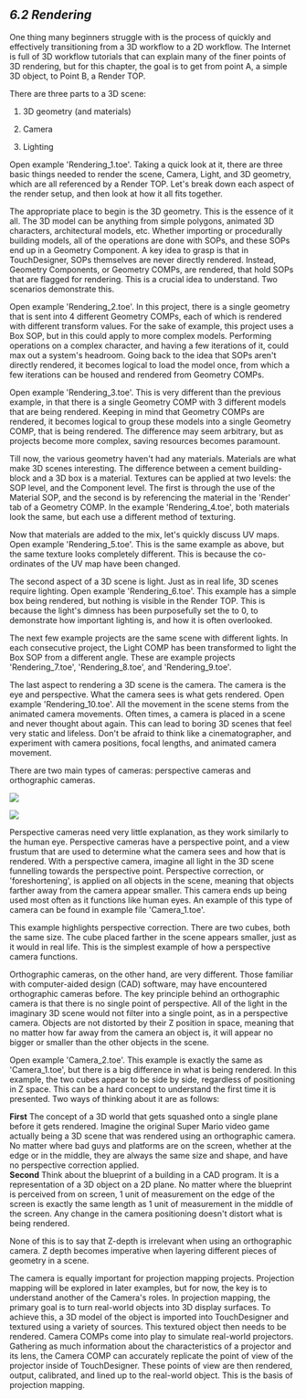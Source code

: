 ## *6.2 Rendering*

One thing many beginners struggle with is the process of quickly and effectively transitioning from a 3D workflow to a 2D workflow. The Internet is full of 3D workflow tutorials that can explain many of the finer points of 3D rendering, but for this chapter, the goal is to get from point A, a simple 3D object, to Point B, a Render TOP.

There are three parts to a 3D scene:

1. 3D geometry (and materials)

1. Camera

1. Lighting


Open example 'Rendering\_1.toe'. Taking a quick look at it, there are three basic things needed to render the scene, Camera, Light, and 3D geometry, which are all referenced by a Render TOP. Let's break down each aspect of the render setup, and then look at how it all fits together.

The appropriate place to begin is the 3D geometry. This is the essence of it all. The 3D model can be anything from simple polygons, animated 3D characters, architectural models, etc. Whether importing or procedurally building models, all of the operations are done with SOPs, and these SOPs end up in a Geometry Component. A key idea to grasp is that in TouchDesigner, SOPs themselves are never directly rendered. Instead, Geometry Components, or Geometry COMPs, are rendered, that hold SOPs that are flagged for rendering. This is a crucial idea to understand. Two scenarios demonstrate this.

Open example 'Rendering\_2.toe'. In this project, there is a single geometry that is sent into 4 different Geometry COMPs, each of which is rendered with different transform values. For the sake of example, this project uses a Box SOP, but in this could apply to more complex models. Performing operations on a complex character, and having a few iterations of it, could max out a system's headroom. Going back to the idea that SOPs aren't directly rendered, it becomes logical to load the model once, from which a few iterations can be housed and rendered from Geometry COMPs.

Open example 'Rendering\_3.toe'. This is very different than the previous example, in that there is a single Geometry COMP with 3 different models that are being rendered. Keeping in mind that Geometry COMPs are rendered, it becomes logical to group these models into a single Geometry COMP, that is being rendered. The difference may seem arbitrary, but as projects become more complex, saving resources becomes paramount.

Till now, the various geometry haven't had any materials. Materials are what make 3D scenes interesting. The difference between a cement building-block and a 3D box is a material. Textures can be applied at two levels: the SOP level, and the Component level. The first is through the use of the Material SOP, and the second is by referencing the material in the 'Render' tab of a Geometry COMP. In the example 'Rendering\_4.toe', both materials look the same, but each use a different method of texturing.

Now that materials are added to the mix, let's quickly discuss UV maps. Open example 'Rendering\_5.toe'. This is the same example as above, but the same texture looks completely different. This is because the co-ordinates of the UV map have been changed.

The second aspect of a 3D scene is light. Just as in real life, 3D scenes require lighting. Open example 'Rendering\_6.toe'. This example has a simple box being rendered, but nothing is visible in the Render TOP. This is because the light's dimness has been purposefully set the to 0, to demonstrate how important lighting is, and how it is often overlooked.

The next few example projects are the same scene with different lights. In each consecutive project, the Light COMP has been transformed to light the Box SOP from a different angle. These are example projects 'Rendering\_7.toe', 'Rendering\_8.toe', and 'Rendering\_9.toe'.

The last aspect to rendering a 3D scene is the camera. The camera is the eye and perspective. What the camera sees is what gets rendered. Open example 'Rendering\_10.toe'. All the movement in the scene stems from the animated camera movements. Often times, a camera is placed in a scene and never thought about again. This can lead to boring 3D scenes that feel very static and lifeless. Don't be afraid to think like a cinematographer, and experiment with camera positions, focal lengths, and animated camera movement.

There are two main types of cameras: perspective cameras and orthographic cameras.


![](images/6.2/rendering-1.png)

![](images/6.2/rendering-2.png)

Perspective cameras need very little explanation, as they work similarly to the human eye. Perspective cameras have a perspective point, and a view frustum that are used to determine what the camera sees and how that is rendered. With a perspective camera, imagine all light in the 3D scene funnelling towards the perspective point. Perspective correction, or 'foreshortening', is applied on all objects in the scene, meaning that objects farther away from the camera appear smaller. This camera ends up being used most often as it functions like human eyes. An example of this type of camera can be found in example file 'Camera\_1.toe'.

This example highlights perspective correction. There are two cubes, both the same size. The cube placed farther in the scene appears smaller, just as it would in real life. This is the simplest example of how a perspective camera functions.

Orthographic cameras, on the other hand, are very different. Those familiar with computer-aided design (CAD) software, may have encountered orthographic cameras before. The key principle behind an orthographic camera is that there is no single point of perspective. All of the light in the imaginary 3D scene would not filter into a single point, as in a perspective camera. Objects are not distorted by their Z position in space, meaning that no matter how far away from the camera an object is, it will appear no bigger or smaller than the other objects in the scene. 

Open example 'Camera\_2.toe'. This example is exactly the same as 'Camera\_1.toe', but there is a big difference in what is being rendered. In this example, the two cubes appear to be side by side, regardless of positioning in Z space. This can be a hard concept to understand the first time it is presented. Two ways of thinking about it are as follows:

**First** The concept of a 3D world that gets squashed onto a single plane before it gets rendered. Imagine the original Super Mario video game actually being a 3D scene that was rendered using an orthographic camera. No matter where bad guys and platforms are on the screen, whether at the edge or in the middle, they are always the same size and shape, and have no perspective correction applied.<br>
**Second** Think about the blueprint of a building in a CAD program. It is a representation of a 3D object on a 2D plane. No matter where the blueprint is perceived from on screen, 1 unit of measurement on the edge of the screen is exactly the same length as 1 unit of measurement in the middle of the screen. Any change in the camera positioning doesn't distort what is being rendered.

None of this is to say that Z-depth is irrelevant when using an orthographic camera. Z depth becomes imperative when layering different pieces of geometry in a scene. 

The camera is equally important for projection mapping projects. Projection mapping will be explored in later examples, but for now, the key is to understand another of the Camera's roles. In projection mapping, the primary goal is to turn real-world objects into 3D display surfaces. To achieve this, a 3D model of the object is imported into TouchDesigner and textured using a variety of sources. This textured object then needs to be rendered. Camera COMPs come into play to simulate real-world projectors. Gathering as much information about the characteristics of a projector and its lens, the Camera COMP can accurately replicate the point of view of the projector inside of TouchDesigner. These points of view are then rendered, output, calibrated, and lined up to the real-world object. This is the basis of projection mapping.